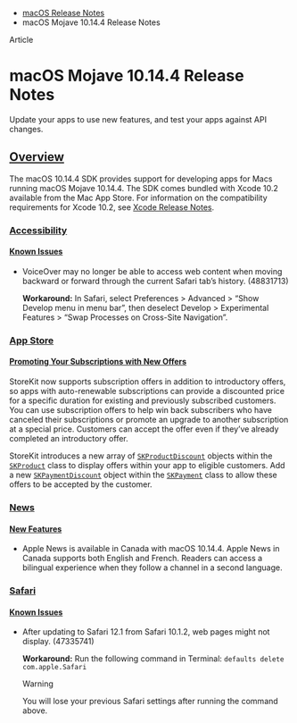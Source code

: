 - [macOS Release Notes](https://developer.apple.com/documentation/macos-release-notes)
- macOS Mojave 10.14.4 Release Notes

Article

# macOS Mojave 10.14.4 Release Notes

Update your apps to use new features, and test your apps against API changes.

## [Overview](https://developer.apple.com/documentation/macos-release-notes/macos-mojave_10_14_4-release-notes#overview)

The macOS 10.14.4 SDK provides support for developing apps for Macs running macOS Mojave 10.14.4. The SDK comes bundled with Xcode 10.2 available from the Mac App Store. For information on the compatibility requirements for Xcode 10.2, see [Xcode Release Notes](https://developer.apple.com/documentation/Xcode-Release-Notes).

### [Accessibility](https://developer.apple.com/documentation/macos-release-notes/macos-mojave_10_14_4-release-notes#Accessibility)

#### [Known Issues](https://developer.apple.com/documentation/macos-release-notes/macos-mojave_10_14_4-release-notes#Known-Issues)

- VoiceOver may no longer be able to access web content when moving backward or forward through the current Safari tab’s history. (48831713)

  **Workaround:** In Safari, select Preferences > Advanced > “Show Develop menu in menu bar”, then deselect Develop > Experimental Features > “Swap Processes on Cross-Site Navigation”.

### [App Store](https://developer.apple.com/documentation/macos-release-notes/macos-mojave_10_14_4-release-notes#App-Store)

#### [Promoting Your Subscriptions with New Offers](https://developer.apple.com/documentation/macos-release-notes/macos-mojave_10_14_4-release-notes#Promoting-Your-Subscriptions-with-New-Offers)

StoreKit now supports subscription offers in addition to introductory offers, so apps with auto-renewable subscriptions can provide a discounted price for a specific duration for existing and previously subscribed customers. You can use subscription offers to help win back subscribers who have canceled their subscriptions or promote an upgrade to another subscription at a special price. Customers can accept the offer even if they’ve already completed an introductory offer.

StoreKit introduces a new array of [`SKProductDiscount`](https://developer.apple.com/documentation/StoreKit/SKProductDiscount) objects within the [`SKProduct`](https://developer.apple.com/documentation/StoreKit/SKProduct) class to display offers within your app to eligible customers. Add a new [`SKPaymentDiscount`](https://developer.apple.com/documentation/StoreKit/SKPaymentDiscount) object within the [`SKPayment`](https://developer.apple.com/documentation/StoreKit/SKPayment) class to allow these offers to be accepted by the customer.

### [News](https://developer.apple.com/documentation/macos-release-notes/macos-mojave_10_14_4-release-notes#News)

#### [New Features](https://developer.apple.com/documentation/macos-release-notes/macos-mojave_10_14_4-release-notes#New-Features)

- Apple News is available in Canada with macOS 10.14.4. Apple News in Canada supports both English and French. Readers can access a bilingual experience when they follow a channel in a second language.

### [Safari](https://developer.apple.com/documentation/macos-release-notes/macos-mojave_10_14_4-release-notes#Safari)

#### [Known Issues](https://developer.apple.com/documentation/macos-release-notes/macos-mojave_10_14_4-release-notes#Known-Issues)

- After updating to Safari 12.1 from Safari 10.1.2, web pages might not display. (47335741)

  **Workaround:** Run the following command in Terminal: `defaults delete com.apple.Safari`

  Warning

  You will lose your previous Safari settings after running the command above.
